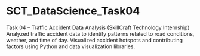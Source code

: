 # SCT_DataScience_Task04
Task 04 – Traffic Accident Data Analysis (SkillCraft Technology Internship) Analyzed traffic accident data to identify patterns related to road conditions, weather, and time of day. Visualized accident hotspots and contributing factors using Python and data visualization libraries.
